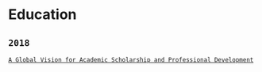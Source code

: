 # Education

## `2018`
[`A Global Vision for Academic Scholarship and Professional Development`](https://archive.org/details/selvan-edu-2018-03)
